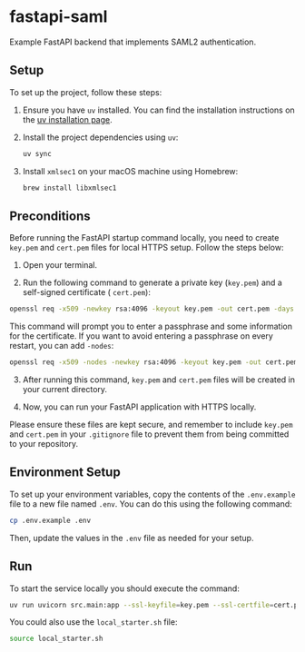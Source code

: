 # fastapi-saml

Example FastAPI backend that implements SAML2 authentication.

## Setup

To set up the project, follow these steps:

1. Ensure you have `uv` installed. You can find the installation instructions on
   the [uv installation page](https://docs.astral.sh/uv/getting-started/installation/).

2. Install the project dependencies using `uv`:

    ```bash
    uv sync
    ```

3. Install `xmlsec1` on your macOS machine using Homebrew:

    ```bash
    brew install libxmlsec1
    ```

## Preconditions

Before running the FastAPI startup command locally, you need to create `key.pem` and `cert.pem`
files for local HTTPS setup. Follow the steps below:

1. Open your terminal.

2. Run the following command to generate a private key (`key.pem`) and a self-signed certificate (
   `cert.pem`):

```bash
openssl req -x509 -newkey rsa:4096 -keyout key.pem -out cert.pem -days 365
```

This command will prompt you to enter a passphrase and some information for the certificate. If you
want to avoid entering a passphrase on every restart, you can add `-nodes`:

```bash
openssl req -x509 -nodes -newkey rsa:4096 -keyout key.pem -out cert.pem -days 365
```

3. After running this command, `key.pem` and `cert.pem` files will be created in your current
   directory.

4. Now, you can run your FastAPI application with HTTPS locally.

Please ensure these files are kept secure, and remember to include `key.pem` and `cert.pem` in your
`.gitignore` file to prevent them from being committed to your repository.

## Environment Setup

To set up your environment variables, copy the contents of the `.env.example` file to a new file
named `.env`. You can do this using the following command:

```bash
cp .env.example .env
```

Then, update the values in the `.env` file as needed for your setup.

## Run

To start the service locally you should execute the command:

```bash
uv run uvicorn src.main:app --ssl-keyfile=key.pem --ssl-certfile=cert.pem --host=0.0.0.0 --port=8000 --reload
```

You could also use the `local_starter.sh` file:

```bash
source local_starter.sh
```